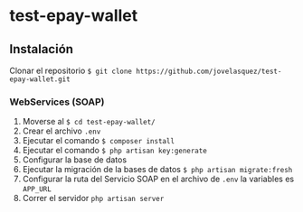 # test-epay-wallet

## Instalación 

Clonar el repositorio `$ git clone https://github.com/jovelasquez/test-epay-wallet.git`

### WebServices (SOAP)

1. Moverse al `$ cd test-epay-wallet/`
2. Crear el archivo `.env`
3. Ejecutar el comando `$ composer install`
4. Ejecutar el comando `$ php artisan key:generate` 
5. Configurar la base de datos
6. Ejecutar la migración de la bases de datos `$ php artisan migrate:fresh`
7. Configurar la ruta del Servicio SOAP en el archivo de `.env` la variables es `APP_URL`
8. Correr el servidor `php artisan server`
